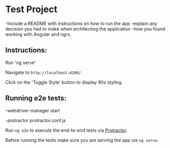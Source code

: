 # Test Project

-Include a README with instructions on how to run the app 
-explain any decision you had to make when architecting the application 
-how you found working with Angular and ngrx.


## Instructions:

Run 'ng serve'

Navigate to `http://localhost:4200/`. 

Click on the 'Toggle Style' button to display 90s styling.

## Running e2e tests:

-webdriver-manager start

-protractor protractor.conf.js

Run `ng e2e` to execute the end-to-end tests via [Protractor](http://www.protractortest.org/).

Before running the tests make sure you are serving the app via `ng serve`.


